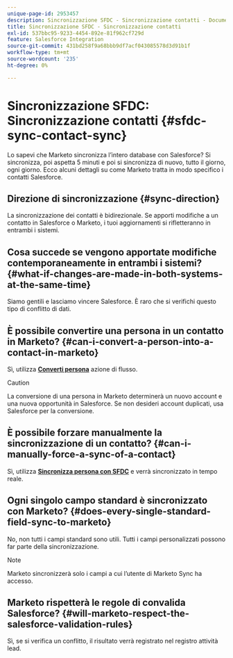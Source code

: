 ```yaml
---
unique-page-id: 2953457
description: Sincronizzazione SFDC - Sincronizzazione contatti - Documenti Marketo - Documentazione del prodotto
title: Sincronizzazione SFDC - Sincronizzazione contatti
exl-id: 537bbc95-9233-4454-892e-81f962cf729d
feature: Salesforce Integration
source-git-commit: 431bd258f9a68bbb9df7acf043085578d3d91b1f
workflow-type: tm+mt
source-wordcount: '235'
ht-degree: 0%

---
```


# Sincronizzazione SFDC: Sincronizzazione contatti {#sfdc-sync-contact-sync}

Lo sapevi che Marketo sincronizza l’intero database con Salesforce? Si sincronizza, poi aspetta 5 minuti e poi si sincronizza di nuovo, tutto il giorno, ogni giorno. Ecco alcuni dettagli su come Marketo tratta in modo specifico i contatti Salesforce.

## Direzione di sincronizzazione {#sync-direction}

La sincronizzazione dei contatti è bidirezionale. Se apporti modifiche a un contatto in Salesforce o Marketo, i tuoi aggiornamenti si rifletteranno in entrambi i sistemi.

## Cosa succede se vengono apportate modifiche contemporaneamente in entrambi i sistemi? {#what-if-changes-are-made-in-both-systems-at-the-same-time}

Siamo gentili e lasciamo vincere Salesforce. È raro che si verifichi questo tipo di conflitto di dati.

## È possibile convertire una persona in un contatto in Marketo? {#can-i-convert-a-person-into-a-contact-in-marketo}

Sì, utilizza **[Converti persona](/help/marketo/product-docs/core-marketo-concepts/smart-campaigns/flow-actions/convert-person.md)** azione di flusso.

>[!CAUTION]
>
>La conversione di una persona in Marketo determinerà un nuovo account e una nuova opportunità in Salesforce. Se non desideri account duplicati, usa Salesforce per la conversione.

## È possibile forzare manualmente la sincronizzazione di un contatto? {#can-i-manually-force-a-sync-of-a-contact}

Sì, utilizza **[Sincronizza persona con SFDC](/help/marketo/product-docs/core-marketo-concepts/smart-campaigns/salesforce-flow-actions/sync-person-to-sfdc.md)** e verrà sincronizzato in tempo reale.

## Ogni singolo campo standard è sincronizzato con Marketo? {#does-every-single-standard-field-sync-to-marketo}

No, non tutti i campi standard sono utili. Tutti i campi personalizzati possono far parte della sincronizzazione.

>[!NOTE]
>
>Marketo sincronizzerà solo i campi a cui l’utente di Marketo Sync ha accesso.

## Marketo rispetterà le regole di convalida Salesforce? {#will-marketo-respect-the-salesforce-validation-rules}

Sì, se si verifica un conflitto, il risultato verrà registrato nel registro attività lead.
